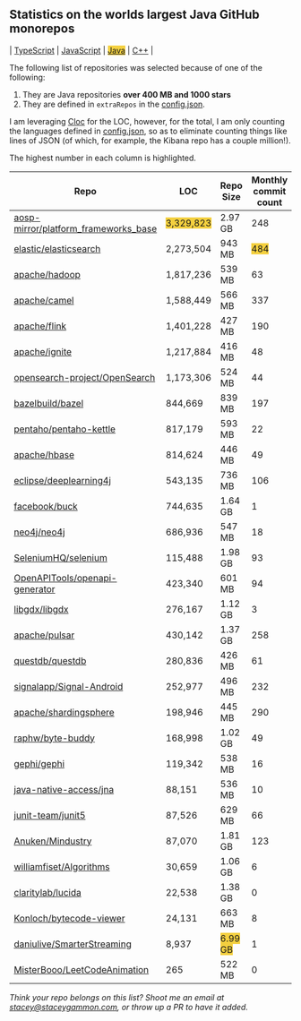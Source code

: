 
## Statistics on the worlds largest Java GitHub monorepos

| [TypeScript](./TypeScript.md) | [JavaScript](./JavaScript.md) | <span style="background-color: #F4D03F">[Java](./Java.md)</span> | [C++](./C++.md) | 

The following list of repositories was selected because of one of the following:
1. They are Java repositories **over 400 MB and 1000 stars**
2. They are defined in `extraRepos` in the [config.json](https://github.com/stacey-gammon/repo-stats/blob/main/config.json).

I am leveraging [Cloc](https://github.com/AlDanial/cloc) for the LOC, however, for the total, I am only counting the languages defined in [config.json](https://github.com/stacey-gammon/repo-stats/blob/main/config.json), so as to eliminate counting things like lines of JSON (of which, for example, the Kibana repo has a couple million!).

The highest number in each column is highlighted.

| Repo |  LOC | Repo Size | Monthly commit count | Monthly committer count |
| -----|----------------------|-----------|------------------|----------------|
| [aosp-mirror/platform_frameworks_base](https://github.com/aosp-mirror/platform_frameworks_base) |  <span style="background-color: #F4D03F">3,329,823</span> | 2.97 GB | 248 | <span style="background-color: #F4D03F">115</span> 🤓 | 
| [elastic/elasticsearch](https://github.com/elastic/elasticsearch) |  2,273,504 | 943 MB | <span style="background-color: #F4D03F">484</span> | 83 🤓 | 
| [apache/hadoop](https://github.com/apache/hadoop) |  1,817,236 | 539 MB | 63 | 29 🤓 | 
| [apache/camel](https://github.com/apache/camel) |  1,588,449 | 566 MB | 337 | 41 🤓 | 
| [apache/flink](https://github.com/apache/flink) |  1,401,228 | 427 MB | 190 | 65 🤓 | 
| [apache/ignite](https://github.com/apache/ignite) |  1,217,884 | 416 MB | 48 | 26 🤓 | 
| [opensearch-project/OpenSearch](https://github.com/opensearch-project/OpenSearch) |  1,173,306 | 524 MB | 44 | 19 🤓 | 
| [bazelbuild/bazel](https://github.com/bazelbuild/bazel) |  844,669 | 839 MB | 197 | 57 🤓 | 
| [pentaho/pentaho-kettle](https://github.com/pentaho/pentaho-kettle) |  817,179 | 593 MB | 22 | 10 🤓 | 
| [apache/hbase](https://github.com/apache/hbase) |  814,624 | 446 MB | 49 | 21 🤓 | 
| [eclipse/deeplearning4j](https://github.com/eclipse/deeplearning4j) |  543,135 | 736 MB | 106 | 3 🤓 | 
| [facebook/buck](https://github.com/facebook/buck) |  744,635 | 1.64 GB | 1 | 1 🤓 | 
| [neo4j/neo4j](https://github.com/neo4j/neo4j) |  686,936 | 547 MB | 18 | 11 🤓 | 
| [SeleniumHQ/selenium](https://github.com/SeleniumHQ/selenium) |  115,488 | 1.98 GB | 93 | 20 🤓 | 
| [OpenAPITools/openapi-generator](https://github.com/OpenAPITools/openapi-generator) |  423,340 | 601 MB | 94 | 46 🤓 | 
| [libgdx/libgdx](https://github.com/libgdx/libgdx) |  276,167 | 1.12 GB | 3 | 4 🤓 | 
| [apache/pulsar](https://github.com/apache/pulsar) |  430,142 | 1.37 GB | 258 | 60 🤓 | 
| [questdb/questdb](https://github.com/questdb/questdb) |  280,836 | 426 MB | 61 | 13 🤓 | 
| [signalapp/Signal-Android](https://github.com/signalapp/Signal-Android) |  252,977 | 496 MB | 232 | 8 🤓 | 
| [apache/shardingsphere](https://github.com/apache/shardingsphere) |  198,946 | 445 MB | 290 | 34 🤓 | 
| [raphw/byte-buddy](https://github.com/raphw/byte-buddy) |  168,998 | 1.02 GB | 49 | 1 🤓 | 
| [gephi/gephi](https://github.com/gephi/gephi) |  119,342 | 538 MB | 16 | 2 🤓 | 
| [java-native-access/jna](https://github.com/java-native-access/jna) |  88,151 | 536 MB | 10 | 4 🤓 | 
| [junit-team/junit5](https://github.com/junit-team/junit5) |  87,526 | 629 MB | 66 | 8 🤓 | 
| [Anuken/Mindustry](https://github.com/Anuken/Mindustry) |  87,070 | 1.81 GB | 123 | 30 🤓 | 
| [williamfiset/Algorithms](https://github.com/williamfiset/Algorithms) |  30,659 | 1.06 GB | 6 | 2 🤓 | 
| [claritylab/lucida](https://github.com/claritylab/lucida) |  22,538 | 1.38 GB | 0 | 0 🤓 | 
| [Konloch/bytecode-viewer](https://github.com/Konloch/bytecode-viewer) |  24,131 | 663 MB | 8 | 3 🤓 | 
| [daniulive/SmarterStreaming](https://github.com/daniulive/SmarterStreaming) |  8,937 | <span style="background-color: #F4D03F">6.99 GB</span> | 1 | 1 🤓 | 
| [MisterBooo/LeetCodeAnimation](https://github.com/MisterBooo/LeetCodeAnimation) |  265 | 522 MB | 0 | 0 🤓 | 


_Think your repo belongs on this list? Shoot me an email at stacey@staceygammon.com, or throw up a PR to have it added._
